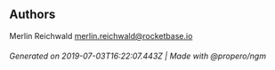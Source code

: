 ## Authors

Merlin Reichwald <merlin.reichwald@rocketbase.io>

###### Generated on 2019-07-03T16:22:07.443Z | Made with @propero/ngm